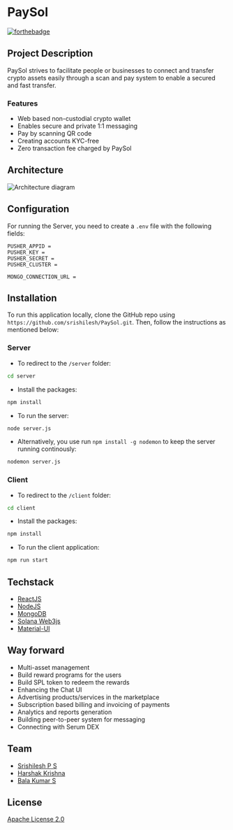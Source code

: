# PaySol
[![forthebadge](https://forthebadge.com/images/badges/made-with-javascript.svg)](https://forthebadge.com)

## Project Description

PaySol strives to facilitate people or businesses to connect and transfer crypto assets easily through a scan and pay system to enable a secured and fast transfer.

### Features
- Web based non-custodial crypto wallet
- Enables secure and private 1:1 messaging
- Pay by scanning QR code
- Creating accounts KYC-free
- Zero transaction fee charged by PaySol

## Architecture

![Architecture diagram](./resources/Architecture.jpg)

## Configuration

For running the Server, you need to create a `.env` file with the following fields:

```env
PUSHER_APPID = 
PUSHER_KEY = 
PUSHER_SECRET = 
PUSHER_CLUSTER = 

MONGO_CONNECTION_URL =
```

## Installation

To run this application locally, clone the GitHub repo using `https://github.com/srishilesh/PaySol.git`. Then, follow the instructions as mentioned below:

### Server

- To redirect to the `/server` folder:

```bash
cd server
```

- Install the packages:

```bash
npm install
```

- To run the server:

```bash
node server.js
```

- Alternatively, you use run `npm install -g nodemon` to keep the server running continously:

```bash
nodemon server.js
```

### Client
- To redirect to the `/client` folder:

```bash
cd client
```

- Install the packages:

```bash
npm install
```

- To run the client application:

```bash
npm run start
```

## Techstack
- [ReactJS](https://github.com/facebook/react)
- [NodeJS](https://github.com/nodejs)
- [MongoDB](https://github.com/mongodb/mongo)
- [Solana Web3js](https://solana-labs.github.io/solana-web3.js/modules.html)
- [Material-UI](material-ui.com)

## Way forward
- Multi-asset management
- Build reward programs for the users
- Build SPL token to redeem the rewards
- Enhancing the Chat UI
- Advertising products/services in the marketplace
- Subscription based billing and invoicing of payments
- Analytics and reports generation
- Building peer-to-peer system for messaging
- Connecting with Serum DEX

## Team
- [Srishilesh P S](https://github.com/srishilesh)
- [Harshak Krishna](https://github.com/Harshak777)
- [Bala Kumar S](https://github.com/balasbk)

## License
[Apache License 2.0](./LICENSE)